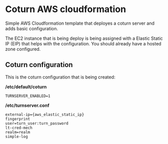 # Coturn AWS cloudformation

Simple AWS Cloudformation template that deployes a coturn server and adds basic configuration.

The EC2 instance that is being deploy is being assigned with a Elastic Static IP (EIP) that helps with the configuration. You should already have a hosted zone configured.

## Coturn configuration
This is the coturn configuration that is being created:

**/etc/default/coturn**
```
TURNSERVER_ENABLED=1
```

**/etc/turnserver.conf**
```
external-ip={aws_elastic_static_ip}
fingerprint
user=turn_user:turn_password
lt-cred-mech
realm=realm
simple-log
```
